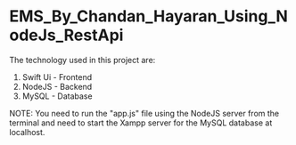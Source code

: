 # EMS_By_Chandan_Hayaran_Using_NodeJs_RestApi

The technology used in this project are:
  1. Swift Ui - Frontend
  2. NodeJS - Backend
  3. MySQL - Database

NOTE: You need to run the "app.js" file using the NodeJS server from the terminal and need to start the Xampp server for the MySQL database at localhost.
